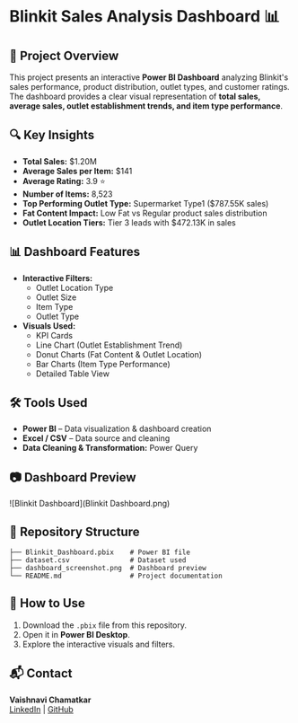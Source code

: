 # Blinkit Sales Analysis Dashboard 📊

## 📌 Project Overview
This project presents an interactive **Power BI Dashboard** analyzing Blinkit's sales performance, product distribution, outlet types, and customer ratings. The dashboard provides a clear visual representation of **total sales, average sales, outlet establishment trends, and item type performance**.

## 🔍 Key Insights
- **Total Sales:** $1.20M  
- **Average Sales per Item:** $141  
- **Average Rating:** 3.9 ⭐  
- **Number of Items:** 8,523  
- **Top Performing Outlet Type:** Supermarket Type1 ($787.55K sales)  
- **Fat Content Impact:** Low Fat vs Regular product sales distribution  
- **Outlet Location Tiers:** Tier 3 leads with $472.13K in sales  

## 📊 Dashboard Features
- **Interactive Filters:**  
  - Outlet Location Type  
  - Outlet Size  
  - Item Type  
  - Outlet Type  
- **Visuals Used:**  
  - KPI Cards  
  - Line Chart (Outlet Establishment Trend)  
  - Donut Charts (Fat Content & Outlet Location)  
  - Bar Charts (Item Type Performance)  
  - Detailed Table View  

## 🛠 Tools Used
- **Power BI** – Data visualization & dashboard creation  
- **Excel / CSV** – Data source and cleaning  
- **Data Cleaning & Transformation:** Power Query  

## 📷 Dashboard Preview
![Blinkit Dashboard](Blinkit Dashboard.png)

## 📂 Repository Structure
```
├── Blinkit_Dashboard.pbix    # Power BI file
├── dataset.csv               # Dataset used
├── dashboard_screenshot.png  # Dashboard preview
└── README.md                 # Project documentation
```

## 🚀 How to Use
1. Download the `.pbix` file from this repository.
2. Open it in **Power BI Desktop**.
3. Explore the interactive visuals and filters.

## 📬 Contact
**Vaishnavi Chamatkar**  
[LinkedIn](https://www.linkedin.com/in/vaishnavi-chamatkar-b23176296) | [GitHub](https://github.com/VAISHNAVICHAMATKAR)
